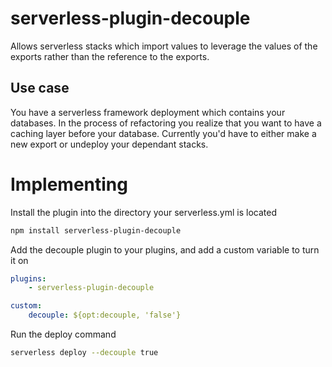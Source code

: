 # serverless-plugin-decouple
Allows serverless stacks which import values to leverage the values of the exports rather than the reference to the exports.

## Use case
You have a serverless framework deployment which contains your databases.  In the process of refactoring you realize that
you want to have a caching layer before your database.  Currently you'd have to either make a new export or undeploy
your dependant stacks.

# Implementing

Install the plugin into the directory your serverless.yml is located
``` bash
npm install serverless-plugin-decouple
```

Add the decouple plugin to your plugins, and add a custom variable to turn it on
```yaml
plugins:
    - serverless-plugin-decouple

custom:
    decouple: ${opt:decouple, 'false'}
```

Run the deploy command
```bash
serverless deploy --decouple true
```
